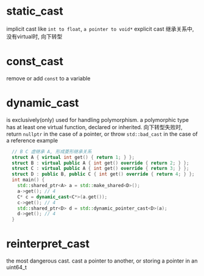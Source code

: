 # static_cast
  implicit cast like `int to float`, `a pointer to void*`
  explicit cast
  继承关系中, 没有virtual时, 向下转型


# const_cast
  remove or add `const` to a variable


# dynamic_cast
  is exclusively(only) used for handling polymorphism.
  a polymorphic type has at least one virtual function, declared or inherited.
  向下转型失败时, return `nullptr` in the case of a pointer, or throw `std::bad_cast` in the case of a reference
example
```c++
  // B C 虚继承 A, 形成菱形继承关系
  struct A { virtual int get() { return 1; } };
  struct B : virtual public A { int get() override { return 2; } };
  struct C : virtual public A { int get() override { return 3; } };
  struct D : public B, public C { int get() override { return 4; } };
  int main() {
    std::shared_ptr<A> a = std::make_shared<D>();
    a->get(); // 4
    C* c = dynamic_cast<C*>(a.get());
    c->get(); // 4
    std::shared_ptr<D> d = std::dynamic_pointer_cast<D>(a);
    d->get(); // 4
  }
```


# reinterpret_cast
  the most dangerous cast.
  cast a pointer to another, or storing a pointer in an uint64_t